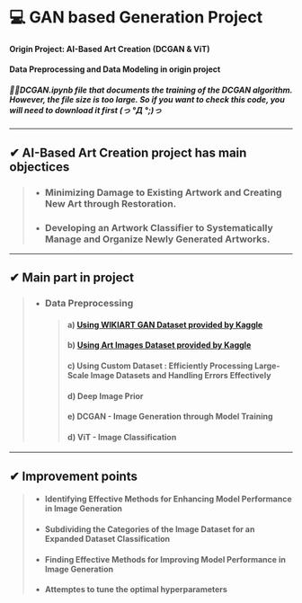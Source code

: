 # 💻 GAN based Generation Project
#### Origin Project: AI-Based Art Creation (DCGAN & ViT)
#### Data Preprocessing and Data Modeling in origin project
##### 📢📢DCGAN.ipynb file that documents the training of the DCGAN algorithm. However, the file size is too large. So if you want to check this code, you will need to download it first (っ °Д °;)っ
***
## ✔ AI-Based Art Creation project has main objectices
>* ### Minimizing Damage to Existing Artwork and Creating New Art through Restoration.   
>* ### Developing an Artwork Classifier to Systematically Manage and Organize Newly Generated Artworks.   
  
 ***
## ✔ Main part in project
>* ### Data Preprocessing
>     >#### a) [Using WIKIART GAN Dataset provided by Kaggle](https://www.kaggle.com/datasets/prasoonkottarathil/wikiart-gan)
>     >#### b) [Using Art Images Dataset provided by Kaggle](https://www.kaggle.com/datasets/thedownhill/art-images-drawings-painting-sculpture-engraving)
>     >#### c) Using Custom Dataset : Efficiently Processing Large-Scale Image Datasets and Handling Errors Effectively
>     >#### d) Deep Image Prior 
>     >#### e) DCGAN - Image Generation through Model Training
>     >#### d) ViT - Image Classification


***
## ✔ Improvement points
 >* #### Identifying Effective Methods for Enhancing Model Performance in Image Generation
 >* #### Subdividing the Categories of the Image Dataset for an Expanded Dataset Classification
 >* #### Finding Effective Methods for Improving Model Performance in Image Generation
 >* #### Attemptes to tune the optimal hyperparameters 


  

  
